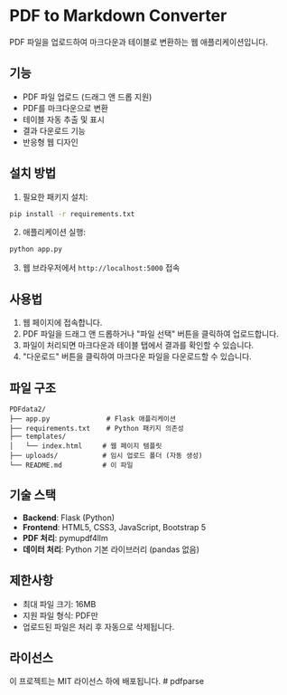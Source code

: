 # PDF to Markdown Converter

PDF 파일을 업로드하여 마크다운과 테이블로 변환하는 웹 애플리케이션입니다.

## 기능

- PDF 파일 업로드 (드래그 앤 드롭 지원)
- PDF를 마크다운으로 변환
- 테이블 자동 추출 및 표시
- 결과 다운로드 기능
- 반응형 웹 디자인

## 설치 방법

1. 필요한 패키지 설치:
```bash
pip install -r requirements.txt
```

2. 애플리케이션 실행:
```bash
python app.py
```

3. 웹 브라우저에서 `http://localhost:5000` 접속

## 사용법

1. 웹 페이지에 접속합니다.
2. PDF 파일을 드래그 앤 드롭하거나 "파일 선택" 버튼을 클릭하여 업로드합니다.
3. 파일이 처리되면 마크다운과 테이블 탭에서 결과를 확인할 수 있습니다.
4. "다운로드" 버튼을 클릭하여 마크다운 파일을 다운로드할 수 있습니다.

## 파일 구조

```
PDFdata2/
├── app.py              # Flask 애플리케이션
├── requirements.txt    # Python 패키지 의존성
├── templates/
│   └── index.html     # 웹 페이지 템플릿
├── uploads/           # 임시 업로드 폴더 (자동 생성)
└── README.md          # 이 파일
```

## 기술 스택

- **Backend**: Flask (Python)
- **Frontend**: HTML5, CSS3, JavaScript, Bootstrap 5
- **PDF 처리**: pymupdf4llm
- **데이터 처리**: Python 기본 라이브러리 (pandas 없음)

## 제한사항

- 최대 파일 크기: 16MB
- 지원 파일 형식: PDF만
- 업로드된 파일은 처리 후 자동으로 삭제됩니다.

## 라이선스

이 프로젝트는 MIT 라이선스 하에 배포됩니다.
#   p d f p a r s e  
 
